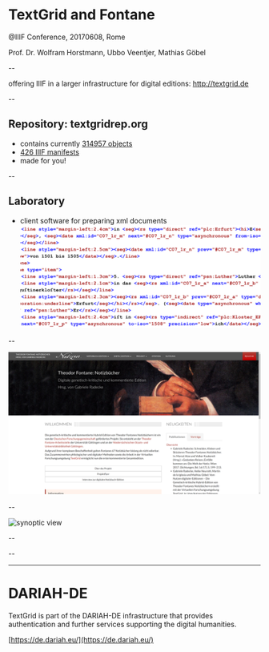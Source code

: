 # TextGrid and Fontane

@IIIF Conference, 20170608, Rome

Prof. Dr. Wolfram Horstmann, Ubbo Veentjer, Mathias Göbel

--

offering IIIF in a larger infrastructure for digital editions: http://textgrid.de

--

## Repository: textgridrep.org
- contains currently [314957 objects](https://textgridrep.org/search?query=*)
- [426 IIIF manifests](https://textgridlab.org/1.0/iiif/manifests/)
- made for you!

--

## Laboratory
- client software for preparing xml documents
![code](img/code2.png) <!-- .element class="fragment" -->

--

![website](img/website.png)

--

![synoptic view](img/synoptic.png)

--

<!-- .slide: data-background-video="img/demo_edit1.mp4" data-background-size="contain" -->

--

<!-- .slide: data-background-video="img/demo2_edit1.mp4" data-background-size="contain" -->

---

# DARIAH-DE

TextGrid is part of the DARIAH-DE infrastructure that provides authentication
and further services supporting the digital humanities.

[https://de.dariah.eu/](https://de.dariah.eu/)
